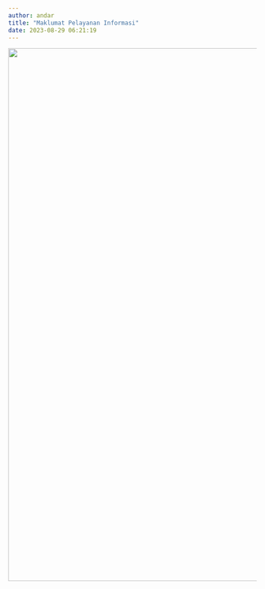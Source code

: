 ```yaml
---
author: andar
title: "Maklumat Pelayanan Informasi"
date: 2023-08-29 06:21:19
---
```

<p><img src="/images/AFMO4BFm61XtL3s23N0M.jpeg" alt="" width="1350" height="1080" /></p>
